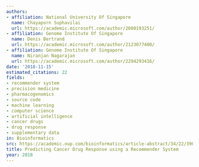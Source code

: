 ```yaml
---
authors:
- affiliation: National University Of Singapore
  name: Chayaporn Suphavilai
  url: https://academic.microsoft.com/author/2608193251/
- affiliation: Genome Institute Of Singapore
  name: Denis Bertrand
  url: https://academic.microsoft.com/author/2123077400/
- affiliation: Genome Institute Of Singapore
  name: Niranjan Nagarajan
  url: https://academic.microsoft.com/author/2294293416/
date: '2018-11-15'
estimated_citations: 22
fields:
- recommender system
- precision medicine
- pharmacogenomics
- source code
- machine learning
- computer science
- artificial intelligence
- cancer drugs
- drug response
- supplementary data
in: Bioinformatics
src: https://academic.oup.com/bioinformatics/article-abstract/34/22/3907/5026663
title: Predicting Cancer Drug Response using a Recommender System
year: 2018
---
```

